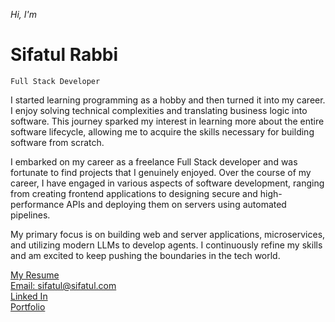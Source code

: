 <!--
<img src="./images/banner_name_3241.jpg" alt="Sifatul Islam Rabbi" />
<br/>
<br/>
-->

_Hi, I'm_

# Sifatul Rabbi

`Full Stack Developer`

I started learning programming as a hobby and then turned it into my career. I enjoy solving technical complexities and translating business logic into software. This journey sparked my interest in learning more about the entire software lifecycle, allowing me to acquire the skills necessary for building software from scratch.

I embarked on my career as a freelance Full Stack developer and was fortunate to find projects that I genuinely enjoyed. Over the course of my career, I have engaged in various aspects of software development, ranging from creating frontend applications to designing secure and high-performance APIs and deploying them on servers using automated pipelines.

My primary focus is on building web and server applications, microservices, and utilizing modern LLMs to develop agents. I continuously refine my skills and am excited to keep pushing the boundaries in the tech world.

[My Resume](https://drive.google.com/file/d/1SKtkM5hFAv7xTwJJEEFpKR19aqriO4Es/view?usp=sharing)  
[Email: sifatul@sifatul.com](mailto:sifatul@sifatul.com)  
[Linked In](https://www.linkedin.com/in/sifatulrabbi)  
[Portfolio](https://sifatul.com)


<!--
![roadmap.sh](https://api.roadmap.sh/v1-badge/wide/64d62335aa497d7fa5261b7e?variant=dark&roadmaps=backend%2Cnodejs%2Cgolang%2Cfull-stack)
<br/>
![GitHub language](https://github-readme-stats.vercel.app/api/top-langs/?username=sifatulrabbi&layout=compact&theme=tokyonight)
![Full stack E-Commerce shop](https://github-readme-stats.anuraghazra1.vercel.app/api/pin/?username=sifatulrabbi&repo=fullstack-ecommerce-shop&theme=tokyonight)
![My portfolio](https://github-readme-stats.anuraghazra1.vercel.app/api/pin/?username=sifatulrabbi&repo=sifatulrabbi.github.io&theme=tokyonight)
![Git hub status](https://github-readme-stats.anuraghazra1.vercel.app/api?username=sifatulrabbi&show_icons=true&include_all_commits=true&theme=tokyonight)
![GitHub streak stats](https://github-readme-streak-stats.herokuapp.com/?user=sifatulrabbi&theme=tokyonight)
-->
